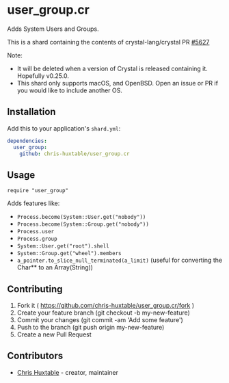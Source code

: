 # user_group.cr

Adds System Users and Groups.

This is a shard containing the contents of crystal-lang/crystal PR [#5627](https://github.com/crystal-lang/crystal/pull/5627)

Note:
 - It will be deleted when a version of Crystal is released containing it. Hopefully v0.25.0.
 - This shard only supports macOS, and OpenBSD. Open an issue or PR if you would like to include another OS.


## Installation

Add this to your application's `shard.yml`:

```yaml
dependencies:
  user_group:
    github: chris-huxtable/user_group.cr
```


## Usage

```crystal
require "user_group"
```

Adds features like:
- `Process.become(System::User.get("nobody"))`
- `Process.become(System::Group.get("nobody"))`
- `Process.user`
- `Process.group`
- `System::User.get("root").shell`
- `System::Group.get("wheel").members`
- `a_pointer.to_slice_null_terminated(a_limit)` (useful for converting the Char** to an Array(String))


## Contributing

1. Fork it ( https://github.com/chris-huxtable/user_group.cr/fork )
2. Create your feature branch (git checkout -b my-new-feature)
3. Commit your changes (git commit -am 'Add some feature')
4. Push to the branch (git push origin my-new-feature)
5. Create a new Pull Request


## Contributors

- [Chris Huxtable](https://github.com/chris-huxtable) - creator, maintainer
